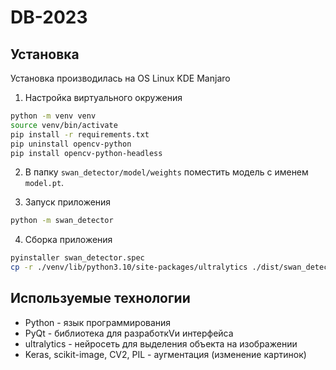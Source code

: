 # DB-2023

## Установка

Установка производилась на OS Linux KDE Manjaro

1. Настройка виртуального окружения
```bash
python -m venv venv
source venv/bin/activate
pip install -r requirements.txt 
pip uninstall opencv-python
pip install opencv-python-headless
```

2. В папку ```swan_detector/model/weights``` поместить модель с именем ```model.pt```.

3. Запуск приложения
```bash
python -m swan_detector
```

4. Сборка приложения
```bash
pyinstaller swan_detector.spec
cp -r ./venv/lib/python3.10/site-packages/ultralytics ./dist/swan_detector/
```

## Используемые технологии

- Python - язык программирования
- PyQt - библиотека для разработкVи интерфейса
- ultralytics - нейросеть для выделения объекта на изображении
- Keras, scikit-image, CV2, PIL - аугментация (изменение картинок)
